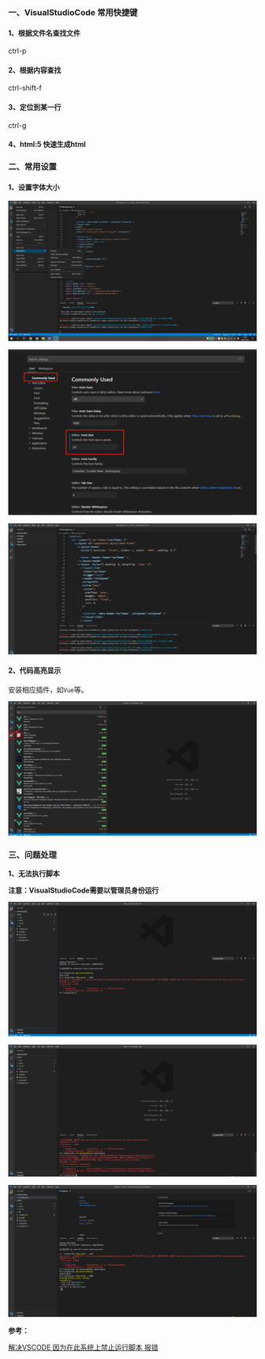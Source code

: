 
### 一、VisualStudioCode 常用快捷键

#### 1、根据文件名查找文件

ctrl-p

#### 2、根据内容查找

ctrl-shift-f

#### 3、定位到某一行

ctrl-g

#### 4、html:5 快速生成html

### 二、常用设置

#### 1、设置字体大小

![字体大小-1](../../images/VisualStudioCode使用/VisualStudioCode-5.png)

![字体大小-2](../../images/VisualStudioCode使用/VisualStudioCode-6.png)

![字体大小-3](../../images/VisualStudioCode使用/VisualStudioCode-7.png)

#### 2、代码高亮显示

安装相应插件，如`Vue`等。

![代码高亮显示-1](../../images/VisualStudioCode使用/VisualStudioCode-1.png)

### 三、问题处理

**1、无法执行脚本**

**注意：VisualStudioCode需要以管理员身份运行**

![无法执行脚本-1](../../images/VisualStudioCode使用/VisualStudioCode-2.png)

![无法执行脚本-2](../../images/VisualStudioCode使用/VisualStudioCode-3.png)

![无法执行脚本-3](../../images/VisualStudioCode使用/VisualStudioCode-4.png)

**参考：**

[解决VSCODE 因为在此系统上禁止运行脚本 报错](https://blog.csdn.net/u013654125/article/details/106127753)
